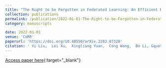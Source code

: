 ```yaml
---
title: "The Right to be Forgotten in Federated Learning: An Efficient Realization with Rapid Retraining"
collection: publications
permalink: /publication/2022-01-01-The-Right-to-be-Forgotten-in-Federated-Learning-An-Efficient-Realization-with-Rapid-Retraining
category: manuscripts

date: 2022-01-01
venue: 'CoRR'
paperurl: 'https://doi.org/10.48550/arXiv.2203.07320'
citation: ' Yi Liu,  Lei Xu,  Xingliang Yuan,  Cong Wang,  Bo Li, &quot;The Right to be Forgotten in Federated Learning: An Efficient Realization with Rapid Retraining.&quot; CoRR, 2022.'
---
```

[Access paper here](https://doi.org/10.48550/arXiv.2203.07320){:target="_blank"}
